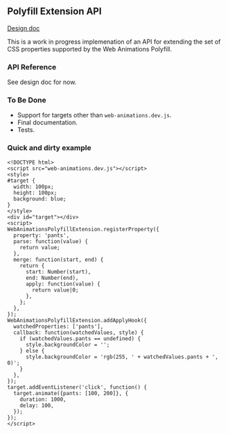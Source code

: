 
Polyfill Extension API
----------------------

[Design doc](https://docs.google.com/document/d/1pDFK6ebP2gejltvUwRieHVp3g85BA_SS6G0_-hHFzL0)

This is a work in progress implemenation of an API for extending the
set of CSS properties supported by the Web Animations Polyfill.

### API Reference

See design doc for now.

### To Be Done

 - Support for targets other than `web-animations.dev.js`.
 - Final documentation.
 - Tests.

### Quick and dirty example

```
<!DOCTYPE html>
<script src="web-animations.dev.js"></script>
<style>
#target {
  width: 100px;
  height: 100px;
  background: blue;
}
</style>
<div id="target"></div>
<script>
WebAnimationsPolyfillExtension.registerProperty({
  property: 'pants',
  parse: function(value) {
    return value;
  },
  merge: function(start, end) {
    return {
      start: Number(start),
      end: Number(end),
      apply: function(value) {
        return value|0;
      },
    };
  },
});
WebAnimationsPolyfillExtension.addApplyHook({
  watchedProperties: ['pants'],
  callback: function(watchedValues, style) {
    if (watchedValues.pants == undefined) {
      style.backgroundColor = '';
    } else {
      style.backgroundColor = 'rgb(255, ' + watchedValues.pants + ', 0)';
    }
  },
});
target.addEventListener('click', function() {
  target.animate({pants: [100, 200]}, {
    duration: 1000,
    delay: 100,
  });
});
</script>
```
